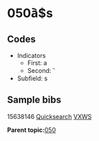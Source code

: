 # 050a︡$s

## Codes

-   Indicators
    -   First: a
    -   Second: ︡
-   Subfield: s

## Sample bibs

15638146 [Quicksearch](https://search.library.yale.edu/catalog/15638146) [VXWS](http://prodorbis.library.yale.edu:7014/vxws/GetHoldingsService?bibId=15638146)

**Parent topic:**[050](../../tags/050/050.md)


